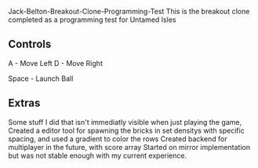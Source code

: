Jack-Belton-Breakout-Clone-Programming-Test
This is the breakout clone completed as a programming test for Untamed Isles

Controls
------------------

A - Move Left
D - Move Right

Space - Launch Ball


Extras
----------------
Some stuff I did that isn't immediatly visible when just playing the game,
Created a editor tool for spawning the bricks in set densitys with specific spacing, and used a gradient to color the rows
Created backend for multiplayer in the future, with score array
Started on mirror implementation but was not stable enough with my current experience.
